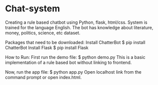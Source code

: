 # Chat-system
Creating a rule based chatbot using Python, flask, html/css.
System is trained for the language English. The bot has knowledge about literature, money, politics, science, etc dataset.

Packages that need to be downloaded:
Install ChatterBot
$ pip install ChatterBot
Install Flask
$ pip install Flask

How to Run:
First run the demo file:
$ python demo.py
This is a basic implementation of a rule based bot without linking to frontend.

Now, run the app file:
$ python app.py
Open localhost link from the command prompt or open index.html.
